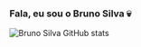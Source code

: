 ### Fala, eu sou o Bruno Silva 💀

![Bruno Silva GitHub stats](https://github-readme-stats.vercel.app/api?username=BrunnoSilvaa&show_icons=true&theme=dracula)
